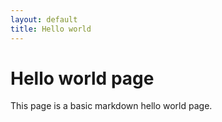 ```yaml
---
layout: default
title: Hello world
---
```

# Hello world page

This page is a basic markdown hello world page.
